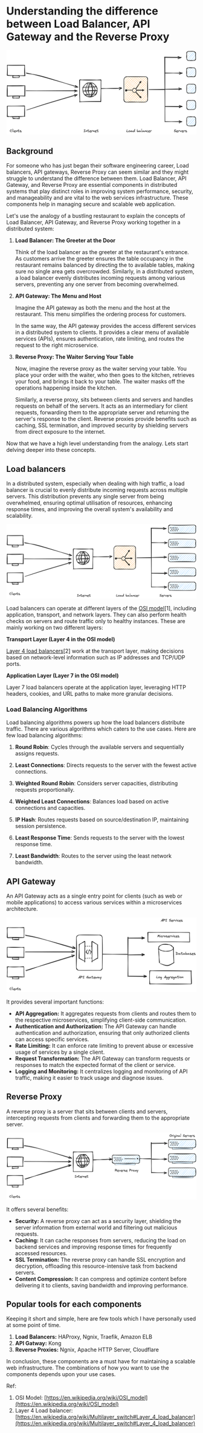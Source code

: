 # Understanding the difference between Load Balancer, API Gateway and the Reverse Proxy

![Untitled](https://raw.githubusercontent.com/akhilesh-k/blog-content/main/markdown/understanding-the-difference-between-load-balancer/cover.png)

## Background

For someone who has just began their software engineering career, Load balancers, API gateways, Reverse Proxy can seem similar and they might struggle to understand the difference between them. Load Balancer, API Gateway, and Reverse Proxy are essential components in distributed systems that play distinct roles in improving system performance, security, and manageability and are vital to the web services infrastructure. These components help in managing secure and scalable web application.

Let's use the analogy of a bustling restaurant to explain the concepts of Load Balancer, API Gateway, and Reverse Proxy working together in a distributed system:

1. **Load Balancer: The Greeter at the Door**
    
    Think of the load balancer as the greeter at the restaurant's entrance. As customers arrive the greeter ensures the table occupancy in the restaurant remains balanced by directing the to available tables, making sure no single area gets overcrowded. Similarly, in a distributed system, a load balancer evenly distributes incoming requests among various servers, preventing any one server from becoming overwhelmed.
    
2. **API Gateway: The Menu and Host**
    
    Imagine the API gateway as both the menu and the host at the restaurant. This menu simplifies the ordering process for customers. 
    
    In the same way, the API gateway provides the access different services in a distributed system to clients. It provides a clear menu of available services (APIs), ensures authentication, rate limiting, and routes the request to the right microservice.
    
3. **Reverse Proxy: The Waiter Serving Your Table**
    
    Now, imagine the reverse proxy as the waiter serving your table. You place your order with the waiter, who then goes to the kitchen, retrieves your food, and brings it back to your table. The waiter masks off the operations happening inside the kitchen. 
    
    Similarly, a reverse proxy, sits between clients and servers and handles requests on behalf of the servers. It acts as an intermediary for client requests, forwarding them to the appropriate server and returning the server's response to the client. Reverse proxies provide benefits such as caching, SSL termination, and improved security by shielding servers from direct exposure to the internet.
    

Now that we have a high level understanding from the analogy. Lets start delving deeper into these concepts.

## Load balancers

In a distributed system, especially when dealing with high traffic, a load balancer is crucial to evenly distribute incoming requests across multiple servers. This distribution prevents any single server from being overwhelmed, ensuring optimal utilisation of resources, enhancing response times, and improving the overall system's availability and scalability. 

![Load Balancer](https://raw.githubusercontent.com/akhilesh-k/blog-content/main/markdown/understanding-the-difference-between-load-balancer/load-balancer.png)

Load balancers can operate at different layers of the [OSI model](https://en.wikipedia.org/wiki/OSI_model)[1], including application, transport, and network layers. They can also perform health checks on servers and route traffic only to healthy instances. These are mainly working on two different layers:

**Transport Layer (Layer 4 in the OSI model)**

[Layer 4 load balancers](https://en.wikipedia.org/wiki/Multilayer_switch#Layer_4_load_balancer)[2] work at the transport layer, making decisions based on network-level information such as IP addresses and TCP/UDP ports. 

**Application Layer (Layer 7 in the OSI model)**

Layer 7 load balancers operate at the application layer, leveraging HTTP headers, cookies, and URL paths to make more granular decisions.

### Load Balancing Algorithms

Load balancing algorithms powers up how the load balancers distribute traffic. There are various algorithms which caters to the use cases. Here are few load balancing algorithms:

1. **Round Robin**: Cycles through the available servers and sequentially assigns requests.

2. **Least Connections**: Directs requests to the server with the fewest active connections.

3. **Weighted Round Robin**: Considers server capacities, distributing requests proportionally.

4. **Weighted Least Connections**: Balances load based on active connections and capacities.

5. **IP Hash**: Routes requests based on source/destination IP, maintaining session persistence.

6. **Least Response Time**: Sends requests to the server with the lowest response time.
   
7. **Least Bandwidth**: Routes to the server using the least network bandwidth.

## API Gateway

An API Gateway acts as a single entry point for clients (such as web or mobile applications) to access various services within a microservices architecture. 

![API Gateway](https://raw.githubusercontent.com/akhilesh-k/blog-content/main/markdown/understanding-the-difference-between-load-balancer/api-gateway.png)

It provides several important functions:

- **API Aggregation:** It aggregates requests from clients and routes them to the respective microservices, simplifying client-side communication.
- **Authentication and Authorization:** The API Gateway can handle authentication and authorization, ensuring that only authorized clients can access specific services.
- **Rate Limiting:** It can enforce rate limiting to prevent abuse or excessive usage of services by a single client.
- **Request Transformation:** The API Gateway can transform requests or responses to match the expected format of the client or service.
- **Logging and Monitoring:** It centralizes logging and monitoring of API traffic, making it easier to track usage and diagnose issues.

## Reverse Proxy

A reverse proxy is a server that sits between clients and servers, intercepting requests from clients and forwarding them to the appropriate server. 

![Reverse Proxy](https://raw.githubusercontent.com/akhilesh-k/blog-content/main/markdown/understanding-the-difference-between-load-balancer/reverse-proxy.png)

It offers several benefits:

- **Security:** A reverse proxy can act as a security layer, shielding the server information from external world and filtering out malicious requests.
- **Caching:** It can cache responses from servers, reducing the load on backend services and improving response times for frequently accessed resources.
- **SSL Termination:** The reverse proxy can handle SSL encryption and decryption, offloading this resource-intensive task from backend servers.
- **Content Compression:** It can compress and optimize content before delivering it to clients, saving bandwidth and improving performance.

## Popular tools for each components

Keeping it short and simple, here are few tools which I have personally used at some point of time.

1. **Load Balancers:** HAProxy, Ngnix, Traefik, Amazon ELB
2. **API Gatway:** Kong
3. **Reverse Proxies:** Ngnix, Apache HTTP Server, Cloudflare

In conclusion, these components are a must have for maintaining a scalable web infrastructure. The combinations of how you want to use the components depends upon your use cases.

Ref:

1. OSI Model: [https://en.wikipedia.org/wiki/OSI_model](https://en.wikipedia.org/wiki/OSI_model)
2. Layer 4 Load balancer: [https://en.wikipedia.org/wiki/Multilayer_switch#Layer_4_load_balancer](https://en.wikipedia.org/wiki/Multilayer_switch#Layer_4_load_balancer)